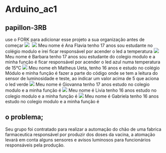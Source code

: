 # Arduino_ac1
## papillon-3RB
use o FORK para adicionar esse projeto a sua organização antes de começar
![](https://github.com/Papillon-3RB/papillon-mod/blob/main/arduino.jpeg)
![]()
![](https://github.com/Papillon-3RB/papillon-mod/blob/main/ana.jpg)
Meu nome é Ana Flavia tenho 17 anos  sou estudante no colégio modulo e irei ficar responsável por acender o led a temperatura
![](https://github.com/Papillon-3RB/papillon-mod/blob/main/barbara.jpeg)
Meu nome é Barbara tenho 17 anos sou estudante do colegio modulo e a minha função é ficar responsável por acender o led azul numa temperatura de 15°C
![](https://github.com/Papillon-3RB/papillon-mod/blob/main/matheus.jpeg)
Meu nome eh Matheus Ueta, tenho 16 anos e estudo no colégio Módulo e minha função é fazer a parte do código onde se tem a leitura do sensor de luminosidade e teste, ao indicar um valor acima de 5 que aciona o led verde
![](https://github.com/Papillon-3RB/papillon-mod/blob/main/giovanna.jpeg)
Meu nome é Giovanna tenho 17 anos estudo no colegio modulo e a minha função é
![](https://github.com/Papillon-3RB/papillon-mod/blob/main/livia.jpeg)
Meu nome é Livia tenho 16 anos estudo no colegio modulo e a minha função é
![](https://github.com/Papillon-3RB/papillon-mod/blob/main/gabriela.jpeg)
Meu nome é Gabriela tenho 16 anos estudo no colegio modulo e a minha função é


## **o problema;**
Seu grupo foi contratado para realizar a automação do chão de uma fabrica farmaceutica responsável por produzir dos doses da vacina, a atomação levará em conta alguns sensores 
e avisos luminosos para funcionários responsáveis pela produção.
